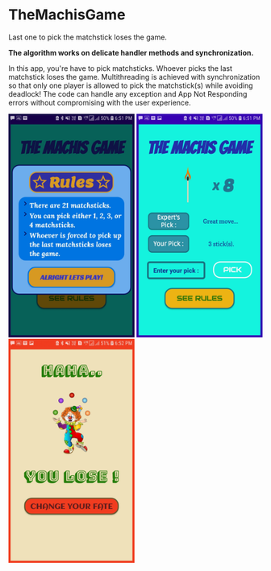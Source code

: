# TheMachisGame
Last one to pick the matchstick loses the game.

**The algorithm works on delicate handler methods and synchronization.**

In this app, you're have to pick matchsticks. Whoever picks the last matchstick loses the game. Multithreading is achieved with synchronization so that only one player is allowed to pick the matchstick(s) while avoiding deadlock!
The code can handle any exception and App Not Responding errors without compromising with the user experience.

<div class="row">
      <img src="/app/Screenshot_20200924-185108_The%20Machis%20Game.jpg" width="250" title="Game Title">
      <img src="/app/Screenshot_20200924-185141_The%20Machis%20Game.jpg" width="250" title="Game Screen">
      <img src="/app/Screenshot_20200924-185248_The%20Machis%20Game.jpg" width="250" title="Result Screen"> 
</div>
